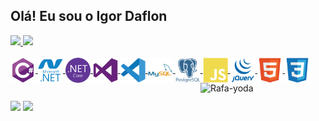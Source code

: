 ## Olá! Eu sou o Igor Daflon
 <div>
  <a href="https://github.com/igordaflon">
  <img height="170em" src="https://github-readme-stats.vercel.app/api?username=igordaflon&show_icons=true&theme=onedark&include_all_commits=true&count_private=true"/>
  <img height="170em" src="https://github-readme-stats.vercel.app/api/top-langs/?username=igordaflon&layout=compact&langs_count=7&theme=onedark"/>
</div>
  
<div style="display: inline_block"><br>
  <img align="center" alt="Rafa-Csharp" width="40" src="https://raw.githubusercontent.com/devicons/devicon/master/icons/csharp/csharp-original.svg">  
  <img align="center" alt="CSS" width="40" src="https://github.com/devicons/devicon/blob/master/icons/dot-net/dot-net-plain-wordmark.svg">
  <img align="center" alt="CSS" width="40" src="https://github.com/devicons/devicon/blob/master/icons/dotnetcore/dotnetcore-original.svg">
  <img align="center" alt="CSS" width="40" src="https://github.com/devicons/devicon/blob/master/icons/visualstudio/visualstudio-plain.svg">
  <img align="center" alt="CSS" width="40" src="https://github.com/devicons/devicon/blob/master/icons/vscode/vscode-original.svg">
  <img align="center" alt="CSS" width="40" src="https://github.com/devicons/devicon/blob/master/icons/mysql/mysql-original-wordmark.svg">
  <img align="center" alt="CSS" width="40" src="https://github.com/devicons/devicon/blob/master/icons/postgresql/postgresql-plain-wordmark.svg">
  
  <img align="center" alt="Js" width="40" src="https://raw.githubusercontent.com/devicons/devicon/master/icons/javascript/javascript-plain.svg">
  <img align="center" alt="Js" width="40" src="https://github.com/devicons/devicon/blob/master/icons/jquery/jquery-plain-wordmark.svg">
  <img align="center" alt="HTML" width="40" src="https://raw.githubusercontent.com/devicons/devicon/master/icons/html5/html5-original.svg">
  <img align="center" alt="CSS" width="40" src="https://raw.githubusercontent.com/devicons/devicon/master/icons/css3/css3-original.svg">   
  
  
  <img align="right" width="200" alt="Rafa-yoda" src="https://media1.giphy.com/media/zwDNti5vWFujS/giphy.gif?cid=ecf05e47l0lycmete9z7rakykh4g3m9d6n6uhjb2zri6gmil&rid=giphy.gif&ct=g">
</div>
  
  ##
  
  
<div>  
 <a href = "mailto:igordafloncouto@gmail.com"><img src="https://img.shields.io/badge/-Gmail-%23333?style=for-the-badge&logo=gmail&logoColor=white" target="_blank"></a>
 <a href="https://www.linkedin.com/in/igor-daflon" target="_blank"><img src="https://img.shields.io/badge/-LinkedIn-%230077B5?style=for-the-badge&logo=linkedin&logoColor=white" target="_blank"></a> 
 
 
</div>

